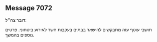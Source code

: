 ## Message 7072

דובר צה״ל:

תושבי עוטף עזה מתבקשים להישאר בבתים בעקבות חשד לאירוע ביטחוני. פרטים נוספים בהמשך.

